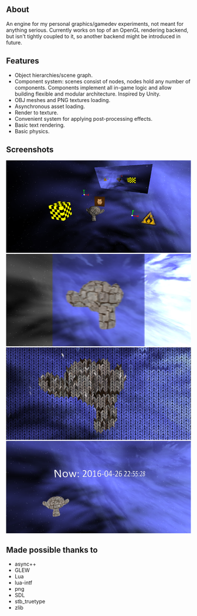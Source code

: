 ## About
An engine for my personal graphics/gamedev experiments, not meant for anything serious. Currently works on top of an OpenGL rendering backend, but isn't tightly coupled to it, so another backend might be introduced in future.

## Features
* Object hierarchies/scene graph.
* Component system: scenes consist of nodes, nodes hold any number of components. Components implement all in-game logic and allow building flexible and modular architecture. Inspired by Unity.
* OBJ meshes and PNG textures loading.
* Asynchronous asset loading.
* Render to texture.
* Convenient system for applying post-processing effects.
* Basic text rendering.
* Basic physics.

## Screenshots

![1](/screenshots/screenshot3.png?raw=true)
![2](/screenshots/screenshot4.png?raw=true)
![3](/screenshots/screenshot5.png?raw=true)
![4](/screenshots/screenshot6.png?raw=true)

## Made possible thanks to
* async++
* GLEW
* Lua
* lua-intf
* png
* SDL
* stb_truetype
* zlib
